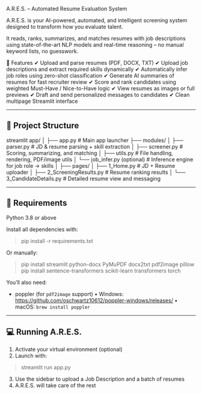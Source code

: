 A.R.E.S. – Automated Resume Evaluation System

A.R.E.S. is your AI-powered, automated, and intelligent screening system
designed to transform how you evaluate talent.

It reads, ranks, summarizes, and matches resumes with job descriptions 
using state-of-the-art NLP models and real-time reasoning – no manual 
keyword lists, no guesswork.


🚀 Features
✔ Upload and parse resumes (PDF, DOCX, TXT)
✔ Upload job descriptions and extract required skills dynamically
✔ Automatically infer job roles using zero-shot classification
✔ Generate AI summaries of resumes for fast recruiter review
✔ Score and rank candidates using weighted Must-Have / Nice-to-Have logic
✔ View resumes as images or full previews
✔ Draft and send personalized messages to candidates
✔ Clean multipage Streamlit interface

-----------------------------------
📁 Project Structure
-----------------------------------
streamlit app/
│
├── app.py                      # Main app launcher
├── modules/
│   ├── parser.py               # JD & resume parsing + skill extraction
│   ├── screener.py             # Scoring, summarizing, and matching
│   ├── utils.py                # File handling, rendering, PDF/image utils
│   └── job_infer.py (optional) # Inference engine for job role → skills
│
├── pages/
│   ├── 1_Home.py               # JD + Resume uploader
│   ├── 2_ScreeningResults.py   # Resume ranking results
│   └── 3_CandidateDetails.py   # Detailed resume view and messaging

-----------------------------------
🧠 Requirements
-----------------------------------
Python 3.8 or above

Install all dependencies with:
> pip install -r requirements.txt

Or manually:
> pip install streamlit python-docx PyMuPDF docx2txt pdf2image pillow
> pip install sentence-transformers scikit-learn transformers torch

You’ll also need:
- poppler (for `pdf2image` support)
  • Windows: https://github.com/oschwartz10612/poppler-windows/releases/
  • macOS: `brew install poppler`

-----------------------------------
💻 Running A.R.E.S.
-----------------------------------
1. Activate your virtual environment (optional)
2. Launch with:
> streamlit run app.py

3. Use the sidebar to upload a Job Description and a batch of resumes
4. A.R.E.S. will take care of the rest
